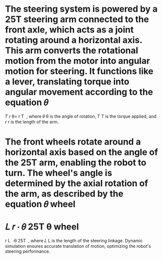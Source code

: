 The steering system is powered by a 25T steering arm connected to the front axle, which acts as a joint rotating around a horizontal axis. This arm converts the rotational motion from the motor into angular motion for steering. It functions like a lever, translating torque into angular movement according to the equation 
𝜃
=
𝑇
𝑟
θ= 
r
T
​
 , where 
𝜃
θ is the angle of rotation, 
𝑇
T is the torque applied, and 
𝑟
r is the length of the arm.

The front wheels rotate around a horizontal axis based on the angle of the 25T arm, enabling the robot to turn. The wheel's angle is determined by the axial rotation of the arm, as described by the equation 
𝜃
wheel
=
𝐿
𝑟
⋅
𝜃
25T
θ 
wheel
​
 = 
r
L
​
 ⋅θ 
25T
​
 , where 
𝐿
L is the length of the steering linkage. Dynamic simulation ensures accurate translation of motion, optimizing the robot's steering performance.
